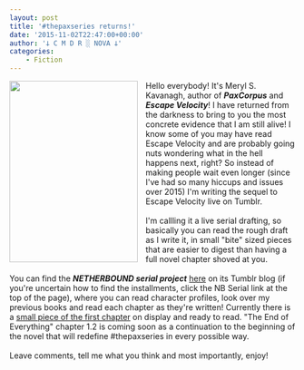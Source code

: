 ```yaml
---
layout: post
title: '#thepaxseries returns!'
date: '2015-11-02T22:47:00+00:00'
author: '𐕣 C M D R ░ NOVA 𐕣'
categories:
    - Fiction
---
```


<div style="clear: both; text-align: center;">
<a href="http://cmdr-nova.online/wp-content/uploads/2015/11/netherbound_edited.png" style="clear: left; float: left; margin-bottom: 1em; margin-right: 1em;"><img border="0" height="320" src="http://cmdr-nova.online/wp-content/uploads/2015/11/netherbound_edited-212x300.png" width="226" /></a></div>
Hello everybody! It's Meryl S. Kavanagh, author of <b><i>PaxCorpus</i></b> and <i><b>Escape Velocity</b></i>! I have returned from the darkness to bring to you the most concrete evidence that I am still alive! I know some of you may have read Escape Velocity and are probably going nuts wondering what in the hell happens next, right? So instead of making people wait even longer (since I've had so many hiccups and issues over 2015) I'm writing the sequel to Escape Velocity live on Tumblr.<br />
<br />
I'm callling it a live serial drafting, so basically you can read the rough draft as I write it, in small "bite" sized pieces that are easier to digest than having a full novel chapter shoved at you.<br />
<br />
You can find the <i><b>NETHERBOUND serial project</b></i> <a href="http://nbserial.tumblr.com/" target="_blank" rel="noopener">here</a> on its Tumblr blog (if you're uncertain how to find the installments, click the NB Serial link at the top of the page), where you can read character profiles, look over my previous books and read each chapter as they're written! Currently there is a <a href="http://nbserial.tumblr.com/post/132420877801/netherbound-chapter-1" target="_blank" rel="noopener">small piece of the first chapter</a> on display and ready to read. "The End of Everything" chapter 1.2 is coming soon as a continuation to the beginning of the novel that will redefine #thepaxseries in every possible way.<br />
<br />
Leave comments, tell me what you think and most importantly, enjoy!